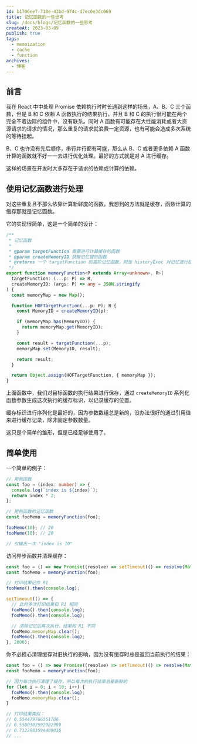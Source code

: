 ```yaml
---
id: b1706ee7-710e-43bd-974c-d7ec0e3dc069
title: 记忆函数的一些思考
slug: /docs/blogs/记忆函数的一些思考
createAt: 2023-03-09
publish: true
tags:
  - memoization
  - cache
  - function
archives:
  - 博客
---
```


## 前言

我在 React 中中处理 Promise 依赖执行时时长遇到这样的场景，A、B、C 三个函数，但是 B 和 C 依赖 A 函数执行的结果执行，并且 B 和 C 的执行很可能在两个完全不着边际的组件中，没有联系。同时 A 函数有可能存在大性能消耗或者大资源请求的请求的情况，那么重复的请求就浪费一定资源，也有可能会造成多次系统的等待挂起。

B、C 也许没有先后顺序，串行并行都有可能，那么从 B、C 或者更多依赖 A 函数计算的函数就不好一一去进行优化处理。最好的方式就是对 A 进行缓存。

这样的场景在开发时大多存在于请求的依赖或计算的依赖。

## 使用记忆函数进行处理

对这些重复且不那么依靠计算新鲜度的函数，我想到的方法就是缓存，函数计算的缓存那就是记忆函数。

它的实现很简单，这是一个简单的设计：

```ts
/**
 * 记忆函数
 *
 * @param targetFunction 需要进行计算缓存的函数
 * @param createMemoryID 获取记忆键的函数
 * @returns 一个 targetFunction 的高阶记忆函数，附加 historyExec 对记忆进行控制
 */
export function memoryFunction<P extends Array<unknown>, R>(
  targetFunction: (...p: P) => R,
  createMemoryID: (args: P) => any = JSON.stringify
) {
  const memoryMap = new Map();

  function HOFTargetFunction(...p: P): R {
    const MemoryID = createMemoryID(p);

    if (memoryMap.has(MemoryID)) {
      return memoryMap.get(MemoryID);
    }

    const result = targetFunction(...p);
    memoryMap.set(MemoryID, result);

    return result;
  }

  return Object.assign(HOFTargetFunction, { memoryMap });
}
```

上面函数中，我们对目标函数的执行结果进行保存，通过 `createMemoryID` 系列化函数参数生成这次执行的缓存标识，以记录缓存的位置。

缓存标识进行序列化是最好的，因为参数数组总是新的，没办法很好的通过引用值来进行缓存记录，除非固定参数数量。

这只是个简单的雏形，但是已经足够使用了。

## 简单使用

一个简单的例子：

```ts
// 用例函数
const foo = (index: number) => {
  console.log(`index is ${index}`);
  return index * 2;
};

// 用例函数的记忆函数
const fooMemo = memoryFunction(foo);

fooMemo(10); // 20
fooMemo(10); // 20

// 仅输出一次 "index is 10"
```

访问异步函数并清理缓存：

```ts
const foo = () => new Promise((resolve) => setTimeout(() => resolve(Math.random()), 500));
const fooMemo = memoryFunction(foo);

// 打印结果记作 R1
fooMemo().then(console.log);

setTimeout(() => {
  // 此时多次打印结果和 R1 相同
  fooMemo().then(console.log);
  fooMemo().then(console.log);

  // 清除记忆后再次执行，结果和 R1 不同
  fooMemo.memoryMap.clear();
  fooMemo().then(console.log);
}, 2000);
```

你不必担心清理缓存对旧执行的影响，因为没有缓存时总是返回当前执行的结果：

```ts
const foo = () => new Promise((resolve) => setTimeout(() => resolve(Math.random()), 500));
const fooMemo = memoryFunction(foo);

// 因为每次执行清理了缓存，所以每次的执行结果总是新鲜的
for (let i = 0; i < 10; i++) {
  fooMemo().then(console.log);
  fooMemo.memoryMap.clear();
}

// 打印结果类似：
// 0.554479766551786
// 0.5500302592982389
// 0.7122983594409036
// ...
```
